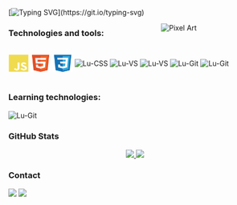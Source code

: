 [![Typing SVG](https://readme-typing-svg.herokuapp.com?font=Fira+Code&pause=1000&color=F7F031&width=435&lines=Opa+eai!+bem+vindo+ao+meu+github!)](https://git.io/typing-svg)

<img src="https://miro.medium.com/v2/resize:fit:640/format:webp/1*c-cj7LgqoLIKVA3nvW0Cbw.gif" alt="Pixel Art" align="right" width="200">

### Technologies and tools:

<div style="display: inline_block"><br>
  <img align="center" alt="Lu-Js" height="35" width="40" src="https://raw.githubusercontent.com/devicons/devicon/master/icons/javascript/javascript-plain.svg">
  <img align="center" alt="Lu-HTML" height="35" width="40" src="https://raw.githubusercontent.com/devicons/devicon/master/icons/html5/html5-original.svg">
  <img align="center" alt="Lu-CSS" height="35" width="40" src="https://raw.githubusercontent.com/devicons/devicon/master/icons/css3/css3-original.svg">
  <img align="center" alt="Lu-CSS" height="35" width="40" src="https://cdn.jsdelivr.net/gh/devicons/devicon@latest/icons/python/python-original.svg">
  <img align="center" alt="Lu-VS" height="35" width="40" src="https://cdn.jsdelivr.net/gh/devicons/devicon@latest/icons/java/java-original.svg" />
  <img align="center" alt="Lu-VS" height="35" width="40" src="https://cdn.jsdelivr.net/gh/devicons/devicon/icons/vscode/vscode-original.svg">
  <img align="center" alt="Lu-Git" height="35" width="40" src="https://cdn.jsdelivr.net/gh/devicons/devicon/icons/git/git-original.svg">
  <img align="center" alt="Lu-Git" height="35" width="40" src="https://cdn.jsdelivr.net/gh/devicons/devicon@latest/icons/vercel/vercel-original.svg">
</div><br>

### Learning technologies:
<img align="center" alt="Lu-Git" height="35" width="40" src="https://cdn.jsdelivr.net/gh/devicons/devicon@latest/icons/postgresql/postgresql-original.svg">





### GitHub Stats

<div align="center" style="display: flex; justify-content: center;">
  <a href="https://github.com/LucasGonMoreira">
    <img height="195px" src="https://github-readme-stats.vercel.app/api/top-langs/?username=LucasGonMoreira&layout=compact&langs_count=9&theme=one_dark_pro"/>
    <img height="195px" src="https://github-readme-stats.vercel.app/api?username=LucasGonMoreira&show_icons=true&theme=one_dark_pro&include_all_commits=true&count_private=true"/>
  </a>
</div>
    
### Contact

<div> 
  <a href="https://www.linkedin.com/in/lucas-gonçalves-moreira-4907832a9/" target="_blank"><img src="https://img.shields.io/badge/-LinkedIn-%230077B5?style=for-the-badge&logo=linkedin&logoColor=white" target="_blank"></a> 
  <a href="mailto:moreiralukas31@gmail.com"><img src="https://img.shields.io/badge/-Gmail-%23333?style=for-the-badge&logo=gmail&logoColor=white" target="_blank"></a>
</div>

